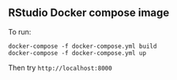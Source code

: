 ## RStudio Docker compose image

To run:
```
docker-compose -f docker-compose.yml build
docker-compose -f docker-compose.yml up
```

Then try `http://localhost:8000`

